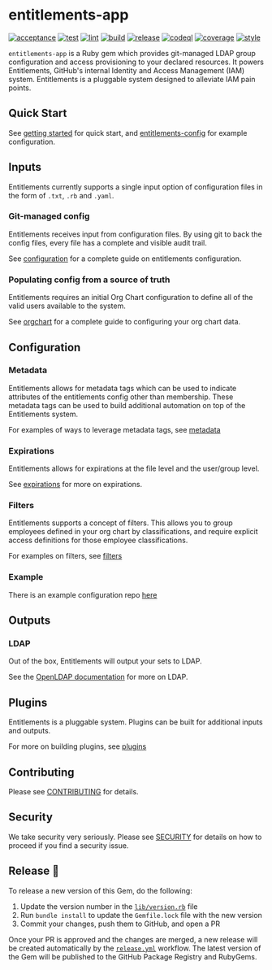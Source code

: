# entitlements-app

[![acceptance](https://github.com/github/entitlements-app/actions/workflows/acceptance.yml/badge.svg)](https://github.com/github/entitlements-app/actions/workflows/acceptance.yml) [![test](https://github.com/github/entitlements-app/actions/workflows/test.yml/badge.svg)](https://github.com/github/entitlements-app/actions/workflows/test.yml) [![lint](https://github.com/github/entitlements-app/actions/workflows/lint.yml/badge.svg)](https://github.com/github/entitlements-app/actions/workflows/lint.yml) [![build](https://github.com/github/entitlements-app/actions/workflows/build.yml/badge.svg)](https://github.com/github/entitlements-app/actions/workflows/build.yml) [![release](https://github.com/github/entitlements-app/actions/workflows/release.yml/badge.svg)](https://github.com/github/entitlements-app/actions/workflows/release.yml) [![codeql](https://github.com/github/entitlements-app/actions/workflows/codeql-analysis.yml/badge.svg)](https://github.com/github/entitlements-app/actions/workflows/codeql-analysis.yml) [![coverage](https://img.shields.io/badge/coverage-100%25-success)](https://img.shields.io/badge/coverage-100%25-success) [![style](https://img.shields.io/badge/code%20style-rubocop--github-blue)](https://github.com/github/rubocop-github)

`entitlements-app` is a Ruby gem which provides git-managed LDAP group configuration and access provisioning to your declared resources. It powers Entitlements, GitHub's internal Identity and Access Management (IAM) system. Entitlements is a pluggable system designed to alleviate IAM pain points.

## Quick Start

See [getting started](docs/getting-started.md) for quick start, and [entitlements-config](https://github.com/github/entitlements-config) for example configuration.

## Inputs

Entitlements currently supports a single input option of configuration files in the form of `.txt`, `.rb` and `.yaml`.

### Git-managed config

Entitlements receives input from configuration files. By using git to back the config files, every file has a complete and visible audit trail.

See [configuration](docs/configuration.md) for a complete guide on entitlements configuration.

### Populating config from a source of truth

Entitlements requires an initial Org Chart configuration to define all of the valid users available to the system.

See [orgchart](docs/orgchart.md) for a complete guide to configuring your org chart data.

## Configuration

### Metadata

Entitlements allows for metadata tags which can be used to indicate attributes of the entitlements config other than membership. These metadata tags can be used to build additional automation on top of the Entitlements system.

For examples of ways to leverage metadata tags, see [metadata](docs/metadata.md)

### Expirations

Entitlements allows for expirations at the file level and the user/group level.

See [expirations](docs/configuration.md#expiration) for more on expirations.

### Filters

Entitlements supports a concept of filters. This allows you to group employees defined in your org chart by classifications, and require explicit access definitions for those employee classifications.

For examples on filters, see [filters](docs/filters.md)

### Example

There is an example configuration repo [here](https://github.com/github/entitlements-config)

## Outputs

### LDAP

Out of the box, Entitlements will output your sets to LDAP.

See the [OpenLDAP documentation](https://www.openldap.org/doc/) for more on LDAP.

## Plugins

Entitlements is a pluggable system. Plugins can be built for additional inputs and outputs.

For more on building plugins, see [plugins](docs/plugins.md)

## Contributing

Please see [CONTRIBUTING](CONTRIBUTING.md) for details.

## Security

We take security very seriously. Please see [SECURITY](SECURITY.md) for details on how to proceed if you find a security issue.

## Release 🚀

To release a new version of this Gem, do the following:

1. Update the version number in the [`lib/version.rb`](lib/version.rb) file
2. Run `bundle install` to update the `Gemfile.lock` file with the new version
3. Commit your changes, push them to GitHub, and open a PR

Once your PR is approved and the changes are merged, a new release will be created automatically by the [`release.yml`](.github/workflows/release.yml) workflow. The latest version of the Gem will be published to the GitHub Package Registry and RubyGems.
